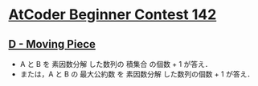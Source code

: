 # [AtCoder Beginner Contest 142](https://atcoder.jp/contests/abc142/tasks)

## [D - Moving Piece](https://atcoder.jp/contests/abc175/tasks/abc175_d)
- A と B を 素因数分解 した数列の 積集合 の個数 + 1 が答え．
- または，A と B の 最大公約数 を 素因数分解 した数列の個数 + 1 が答え．
